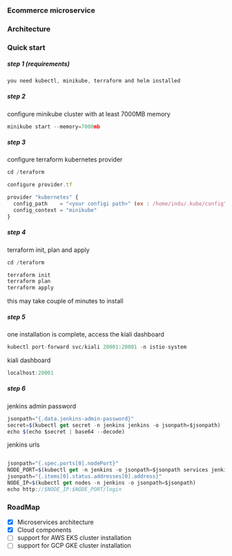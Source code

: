 ### Ecommerce microservice
### Architecture
### Quick start 
##### step 1 (requirements)

```javascript
you need kubectl, minikube, terraform and helm installed 
```
##### step 2
configure minikube cluster with at least 7000MB memory 

```javascript
minikube start --memory=7000mb
```

##### step 3
configure terraform kubernetes provider 
```javascript
cd /teraform 

configure provider.tf 

provider "kubernetes" {
  config_path    = "<your configi path>" (ex : /home/indu/.kube/config" )
  config_context = "minikube"
}
```

##### step 4 
terraform init, plan and apply

```javascript
cd /teraform

terraform init
terraform plan
terraform apply

```

this may take couple of minutes to install

##### step 5
one installation is complete, access the kiali dashboard

```javascript
kubectl port-forward svc/kiali 20001:20001 -n istio-system
```
kiali dashboard 
```javascript
localhost:20001
```
##### step 6
jenkins admin password

```javascript
jsonpath="{.data.jenkins-admin-password}"
secret=$(kubectl get secret -n jenkins jenkins -o jsonpath=$jsonpath)
echo $(echo $secret | base64 --decode)
```

jenkins urls
```javascript

jsonpath="{.spec.ports[0].nodePort}"
NODE_PORT=$(kubectl get -n jenkins -o jsonpath=$jsonpath services jenkins)
jsonpath="{.items[0].status.addresses[0].address}"
NODE_IP=$(kubectl get nodes -n jenkins -o jsonpath=$jsonpath)
echo http://$NODE_IP:$NODE_PORT/login
```


### RoadMap
- [x]  Microservices architecture
- [x]  Cloud components
- [ ]  support for AWS EKS cluster installation
- [ ]  support for GCP GKE cluster installation